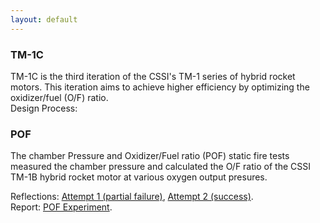 ```yaml
---
layout: default
---
```


### TM-1C

TM-1C is the third iteration of the CSSI's TM-1 series of hybrid rocket motors. This iteration aims to achieve higher efficiency by optimizing the oxidizer/fuel (O/F) ratio.  
Design Process:

### POF  

The chamber Pressure and Oxidizer/Fuel ratio (POF) static fire tests measured the chamber pressure and calculated the O/F ratio of the CSSI TM-1B hybrid rocket motor at various oxygen output presures. 

Reflections: [Attempt 1 (partial failure)](https://docs.google.com/document/d/1JxKmvcccYgxyxHkK9EasYi_KEzsKsH341RCrCXNK6sM/edit?usp=sharing), [Attempt 2 (success)](https://docs.google.com/document/d/1pSjYV32JNg4e_6B872bw9FPtDAv1ZokLH8WyMMPRr_g/edit?usp=sharing).   
Report: [POF Experiment](https://drive.google.com/file/d/1Z3UMOGBQwIWX7DnesUIaTkSYeCmGiE9f/view?usp=sharing).
